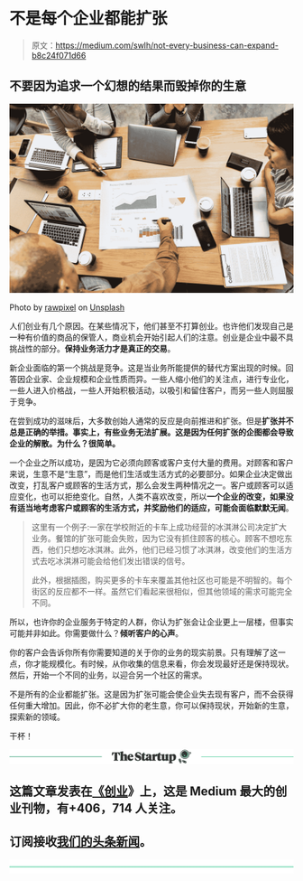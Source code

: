 # 不是每个企业都能扩张

> 原文：<https://medium.com/swlh/not-every-business-can-expand-b8c24f071d66>

## 不要因为追求一个幻想的结果而毁掉你的生意

![](img/2fbe036c33ad9c397132f585544fbe08.png)

Photo by [rawpixel](https://unsplash.com/@rawpixel?utm_source=medium&utm_medium=referral) on [Unsplash](https://unsplash.com?utm_source=medium&utm_medium=referral)

人们创业有几个原因。在某些情况下，他们甚至不打算创业。也许他们发现自己是一种有价值的商品的保管人，商业机会开始引起人们的注意。创业是企业中最不具挑战性的部分。**保持业务活力才是真正的交易**。

新企业面临的第一个挑战是竞争。这是当业务所能提供的替代方案出现的时候。回答因企业家、企业规模和企业性质而异。一些人缩小他们的关注点，进行专业化，一些人进入价格战，一些人开始积极活动，以吸引和留住客户，而另一些人则屈服于竞争。

在尝到成功的滋味后，大多数创始人通常的反应是向前推进和扩张。但是**扩张并不总是正确的举措。事实上，有些业务无法扩展。这是因为任何扩张的企图都会导致企业的解散。为什么？很简单。**

一个企业之所以成功，是因为它必须向顾客或客户支付大量的费用。对顾客和客户来说，生意不是“生意”，而是他们生活或生活方式的必要部分。如果企业决定做出改变，打乱客户或顾客的生活方式，那么会发生两种情况之一。客户或顾客可以适应变化，也可以拒绝变化。自然，人类不喜欢改变，所以**一个企业的改变，如果没有适当地考虑客户或顾客的生活方式，并奖励他们的适应，可能会面临默默无闻**。

> 这里有一个例子:一家在学校附近的卡车上成功经营的冰淇淋公司决定扩大业务。餐馆的扩张可能会失败，因为它没有抓住顾客的核心。顾客不想吃东西，他们只想吃冰淇淋。此外，他们已经习惯了冰淇淋，改变他们的生活方式去吃冰淇淋可能会给他们发出错误的信号。
> 
> 此外，根据插图，购买更多的卡车来覆盖其他社区也可能是不明智的。每个街区的反应都不一样。虽然它们看起来很相似，但其他领域的需求可能完全不同。

所以，也许你的企业服务于特定的人群，你认为扩张会让企业更上一层楼，但事实可能并非如此。你需要做什么？**倾听客户的心声**。

你的客户会告诉你所有你需要知道的关于你的业务的现实前景。只有理解了这一点，你才能规模化。有时候，从你收集的信息来看，你会发现最好还是保持现状。然后，开始一个不同的业务，以迎合另一个社区的需求。

不是所有的企业都能扩张。这是因为扩张可能会使企业失去现有客户，而不会获得任何重大增加。因此，你不必扩大你的老生意，你可以保持现状，开始新的生意，探索新的领域。

干杯！

[![](img/308a8d84fb9b2fab43d66c117fcc4bb4.png)](https://medium.com/swlh)

## 这篇文章发表在[《创业](https://medium.com/swlh)》上，这是 Medium 最大的创业刊物，有+406，714 人关注。

## 订阅接收[我们的头条新闻](http://growthsupply.com/the-startup-newsletter/)。

[![](img/b0164736ea17a63403e660de5dedf91a.png)](https://medium.com/swlh)